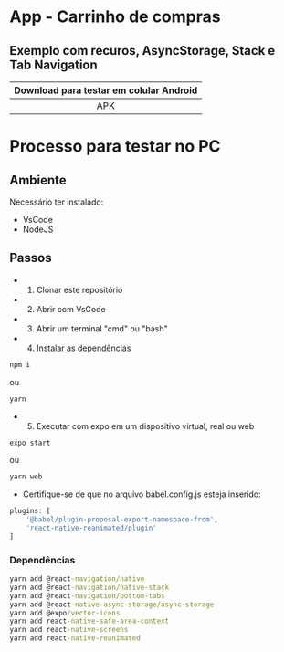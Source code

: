 # App - Carrinho de compras
## Exemplo com recuros, AsyncStorage, Stack e Tab Navigation

|Download para testar em colular Android|
|:-:|
|[APK](https://expo.dev/artifacts/eas/ePWUt7mLpG84tbC1YT4Lpc.apk)|
# Processo para testar no PC
## Ambiente
Necessário ter instalado:
- VsCode
- NodeJS
## Passos
- 1. Clonar este repositório
- 2. Abrir com VsCode
- 3. Abrir um terminal "cmd" ou "bash"
- 4. Instalar as dependências
```bash
npm i
```
ou 
```bash
yarn
```
- 5. Executar com expo em um dispositivo virtual, real ou web
```bash
expo start
```
ou 
```bash
yarn web
```

- Certifique-se de que no arquivo babel.config.js esteja inserido:
```javascript
plugins: [
    '@babel/plugin-proposal-export-namespace-from',
    'react-native-reanimated/plugin'
]
```
### Dependências
```cmd
yarn add @react-navigation/native
yarn add @react-navigation/native-stack
yarn add @react-navigation/bottom-tabs
yarn add @react-native-async-storage/async-storage
yarn add @expo/vector-icons
yarn add react-native-safe-area-context
yarn add react-native-screens
yarn add react-native-reanimated
```
